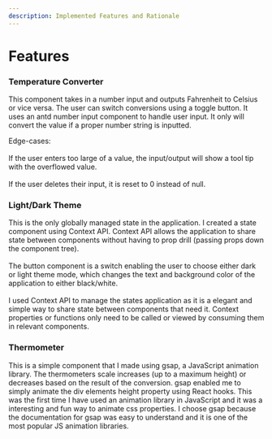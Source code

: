 ```yaml
---
description: Implemented Features and Rationale
---
```


# Features

### Temperature Converter

This component takes in a number input and outputs Fahrenheit to Celsius or vice versa. The user can switch conversions using a toggle button. It uses an antd number input component to handle user input. It only will convert the value if a proper number string is inputted.

Edge-cases:\
\
If the user enters too large of a value, the input/output will show a tool tip with the overflowed value.\
\
If the user deletes their input, it is reset to 0 instead of null.

### Light/Dark Theme

This is the only globally managed state in the application. I created a state component using Context API. Context API allows the application to share state between components without having to prop drill (passing props down the component tree). \
\
The button component is a switch enabling the user to choose either dark or light theme mode, which changes the text and background color of the application to either black/white.\
\
I used Context API to manage the states application as it is a elegant and simple way to share state between components that need it. Context properties or functions only need to be called or viewed by consuming them in relevant components.&#x20;

### Thermometer

This is a simple component that I made using gsap, a JavaScript animation library. The thermometers scale increases (up to a maximum height) or decreases based on the result of the conversion. gsap enabled me to simply animate the div elements height property using React hooks. This was the first time I have used an animation library in JavaScript and it was a interesting and fun way to animate css properties. I choose gsap because the documentation for gsap was easy to understand and it is one of the most popular JS animation libraries.&#x20;
